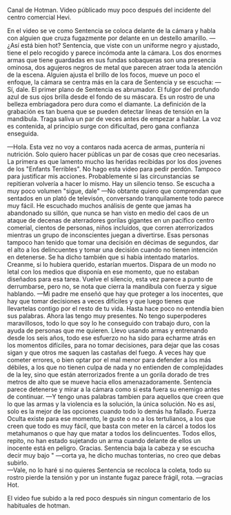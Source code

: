 Canal de Hotman. Video públicado muy poco después del incidente del centro comercial Hevi. 

En el video se ve como Sentencia se coloca delante de la cámara y habla con alguien que cruza fugazmente por delante en un destello amarillo. 
—¿Así está bien hot?
Sentencia, que viste con un uniforme negro y ajustado, tiene el pelo recogido y parece incómoda ante la cámara. Los dos enormes armas que tiene guardadas en sus fundas sobaqueras son una presencia ominosa, dos agujeros negros de metal que parecen atraer toda la atención de la escena. 
Alguien ajusta el brillo de los focos, mueve un poco el enfoque, la cámara se centra más en la cara de Sentencia y se escucha:
—Sí, dale. 
El primer plano de Sentencia es abrumador. El fulgor del profundo azul de sus ojos brilla desde el fondo de su máscara. Es un rostro de una belleza embriagadora pero dura como el diamante. La definición de la grabación es tan buena que se pueden detectar líneas de tensión en la mandíbula. Traga saliva un par de veces antes de empezar a hablar. 
La voz es contenida, al principio surge con dificultad, pero gana confianza enseguida.

—Hola. Esta vez no voy a contaros nada acerca de armas, puntería ni nutrición. Solo quiero hacer públicas un par de cosas que creo necesarias. 
La primera es que lamento mucho las heridas recibidas por los dos jovenes de los "Enfants Terribles". No hago esta video para pedir perdón. Tampoco para justificar mis acciones. Probablemente si las circunstancias se repitieran volvería a hacer lo mismo.
Hay un silencio tenso. Se escucha a muy poco volumen "sigue, dale"
—No obtante quiero que comprendan que sentados en un plató de televisón, conversando tranquilamente todo parece muy fácil. He escuchado muchos análisis de gente que jamas ha abandonado su sillón, que nunca se han visto en medio del caos de un ataque de decenas de aterradores gorilas gigantes en un pacífico centro comerial, cientos de personas, niños incluidos, que corren aterrorizados mientras un grupo de inconscientes juegan a divertirse. Esas personas tampoco han tenido que tomar una decisión en décimas de segundos, dar el alto a los delincuentes y tomar una decisión cuando no tienen intención en detenerse. Se ha dicho también que si había intentado matarlos. Creanme, si lo hubiera querido, estarían muertos. Dispara de un modo no letal con los medios que disponía en ese momento, que no estaban diseñados para esa tarea. 
Vuelve el silencio, esta vez parece a punto de derrumbarse, pero no, se nota que cierra la mandíbula con fuerza y sigue hablando. 
—Mi padre me enseñó que hay que proteger a los inocentes, que hay que tomar decisiones a veces difíciles y que luego tienes que llevartelas contigo por el resto de tu vida. Hasta hace poco no entendía bien sus palabras. Ahora las tengo muy presentes. No tengo superpoderes maravillosos, todo lo que soy lo he conseguido con trabajo duro, con la ayuda de personas que me quieren. Llevo usando armas y entrenando desde los seis años, todo ese esfuerzo no ha sido para echarme atrás en los momentos difíciles, para no tomar decisiones, para dejar que las cosas sigan y que otros me saquen las castañas del fuego. A veces hay que cometer errores, o bien optar por el mal menor para defender a los más débiles, a los que no tienen culpa de nada y no entienden de complejidades de la ley, sino que están aterrorizados frente a un gorila dorado de tres metros de alto que se mueve hacia ellos amenazadoramente. 
Sentencia parece detenerse y mirar a la cámara como si esta fuera su enemigo antes de continuar. 
—Y tengo unas palabras tambien para aquellos que creen que lo que las armas y la violencia es la solución, la única solución. No es así, solo es la mejor de las opciones cuando todo lo demás ha fallado. Fuerza Oculta existe para ese momento, le guste o no a los tertulianos, a los que creen que todo es muy fácil, que basta con meter en la cárcel a todos los metahumanos o que hay que matar a todos los delincuentes. Todos ellos, repito, no han estado sujetando un arma cuando delante de ellos un inocente está en peligro. Gracias. 
Sentencia baja la cabeza y se escucha decir muy bajo "
—corta ya, he dicho muchas tonterias, no creo que debas subirlo.  
—Vale, no lo haré si no quieres
Sentencia se recoloca la coleta, todo su rostro pierde la tensión y por un instante fugaz parece frágil, rota. 
—gracias Hot. 

El video fue subido a la red poco después sin ningun comentario de los habituales de hotman.